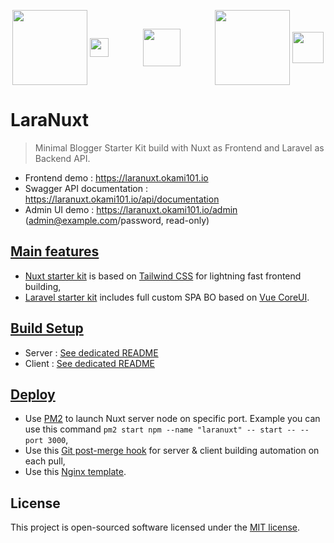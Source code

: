 <p align="center">
<a href="https://nuxtjs.org/" target="_blank">
<img align="center" height="120" src="https://fr.nuxtjs.org/logos/nuxt.svg"/></a>
<a href="https://tailwindcss.com/" target="_blank">
<img align="center" height="30" src="https://seeklogo.com/images/T/tailwind-css-logo-5AD4175897-seeklogo.com.png"/></a>
&nbsp;&nbsp;&nbsp;&nbsp;&nbsp;&nbsp;&nbsp;&nbsp;&nbsp;&nbsp;&nbsp;&nbsp;
<img align="center" height="60" src="https://image.flaticon.com/icons/svg/148/148836.svg"/>
&nbsp;&nbsp;&nbsp;&nbsp;&nbsp;&nbsp;&nbsp;&nbsp;&nbsp;&nbsp;&nbsp;&nbsp;
<a href="https://laravel.com/" target="_blank">
<img align="center" height="120" src="https://cdn.worldvectorlogo.com/logos/laravel-2.svg"/></a>
<a href="https://coreui.io/vue/" target="_blank">
<img align="center" height="50" src="https://avatars1.githubusercontent.com/u/36859861"/></a>
</p>

# LaraNuxt

> Minimal Blogger Starter Kit build with Nuxt as Frontend and Laravel as Backend API.

* Frontend demo : https://laranuxt.okami101.io
* Swagger API documentation : https://laranuxt.okami101.io/api/documentation
* Admin UI demo : https://laranuxt.okami101.io/admin (admin@example.com/password, read-only)

## [Main features](features)

* [Nuxt starter kit](client) is based on [Tailwind CSS](https://tailwindcss.com/) for lightning fast frontend building,
* [Laravel starter kit](server) includes full custom SPA BO based on [Vue CoreUI](https://github.com/coreui/coreui-free-vue-admin-template).

## [Build Setup](#setup)

* Server : [See dedicated README](server#setup)
* Client : [See dedicated README](client#setup)

## [Deploy](#deploy)

* Use [PM2](https://pm2.keymetrics.io/) to launch Nuxt server node on specific port. Example you can use this command `pm2 start npm --name "laranuxt" -- start -- --port 3000`,
* Use this [Git post-merge hook](post-merge.sh) for server & client building automation on each pull,
* Use this [Nginx template](nginx.conf).

## License

This project is open-sourced software licensed under the [MIT license](https://adr1enbe4udou1n.mit-license.org).
